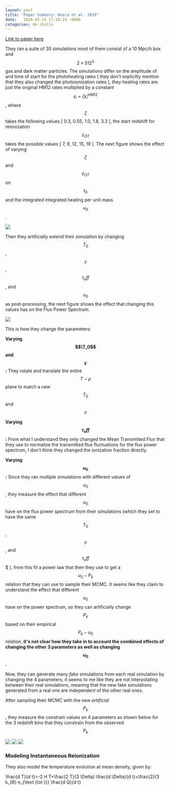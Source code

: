 ```yaml
---
layout: post
title: "Paper Summary: Boera et al. 2019"
date:   2020-03-21 17:10:24 -0800
categories: dm cholla
---
```



[Link to paper here](https://ui.adsabs.harvard.edu/abs/2019ApJ...872..101B/abstract)

They ran a suite of 30 simulations most of them consist of a 10 Mpc/h box and $$2 \times 512^3$$ gas and dark matter particles. The simulations differ on the amplitude of and time of start for the photoheating rates ( they don't explicitly mention that they also changed the photoionization rates ), they heating rates are just the original HM12 rates multiplied by a constant $$\epsilon_{i}=\zeta \epsilon_{i}^{H M 12}$$, where $$\zeta$$ takes the following values [ 0.3, 0.55, 1.0, 1.8, 3.3 ], the start redshift for reionization $$z_{OT}$$ takes the possible values [ 7, 9, 12, 15, 19 ]. The next figure shows the effect of varying $$\zeta$$ and $$z_{OT}$$ on $$t_0$$ and the integrated integrated heating per unit mass $$u_0$$.


<img src="{{ site.url }}assets/images/boera_0.png">

Then they artificially extend their simulation by changing $$T_0$$, $$\gamma$$, $$\tau_eff$$, and $$u_0$$ as post-processing, the next figure shows the effect that changing this values has on the Flux Power Spectrum.


<img src="{{ site.url }}assets/images/boera_1.png">

This is how they change the parameters:


**Varying $$\T_0$$ and $$\gamma$$:** They rotate and translate the entire $$T-\rho$$ plane to match a new $$T_0$$ and $$\gamma$$

**Varying $$\tau_eff$$:** From what I understand they only changed the Mean Transmitted Flux that they use to normalize the transmitted flux fluctuations for the flux power spectrum, I don't think they changed the ionization fraction directly.

**Varying $$u_0$$:**  Since they ran multiple simulations with different values of $$u_0$$, they measure the effect that different $$u_0$$ have on the flux power spectrum from their simulations (which they set to have the same $$T_0$$, $$\gamma$$, and $$\tau_eff$$$ ), from this fit a power law that then they use to get a $$u_0 -P_k$$ relation that they can use to sample their MCMC. It seems like they claim to understand the effect that different $$u_0$$ have on the power spectrum, so they can artificially change $$P_k$$ based on their empirical $$P_k-u_0$$ relation, **it's not clear how they take in to account the combined effects of changing the other 3 parameters as well as changing $$u_0$$.** 


Now, they can generate many *fake* simulations from each real simulation by changing the 4 parameters, it seems to me like they are  not interpolating between their real simulations, meaning that the new fake simulations generated from a real one are independent of the other real ones.

After sampling their MCMC with the new *artificial* $$P_k$$, they measure the constrain values on 4 parameters as shown below for the 3 redshift bins that they constrain from the observed $$P_k$$


<img src="{{ site.url }}assets/images/boera_2.png">
<img src="{{ site.url }}assets/images/boera_3.png">
<img src="{{ site.url }}assets/images/boera_4.png">




### Modeling Instantaneous Reionization

They also model the temperature evolution at mean density, given by:

\frac{d T}{d t}=-2 H T+\frac{2 T}{3 \Delta} \frac{d \Delta}{d t}+\frac{2}{3 k_{B} n_{\text {tot }}} \frac{d Q}{d t}






 
